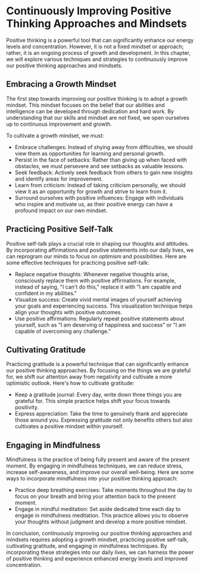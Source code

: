 Continuously Improving Positive Thinking Approaches and Mindsets
=========================================================================

Positive thinking is a powerful tool that can significantly enhance our energy levels and concentration. However, it is not a fixed mindset or approach; rather, it is an ongoing process of growth and development. In this chapter, we will explore various techniques and strategies to continuously improve our positive thinking approaches and mindsets.

Embracing a Growth Mindset
--------------------------

The first step towards improving our positive thinking is to adopt a growth mindset. This mindset focuses on the belief that our abilities and intelligence can be developed through dedication and hard work. By understanding that our skills and mindset are not fixed, we open ourselves up to continuous improvement and growth.

To cultivate a growth mindset, we must:

* Embrace challenges: Instead of shying away from difficulties, we should view them as opportunities for learning and personal growth.
* Persist in the face of setbacks: Rather than giving up when faced with obstacles, we must persevere and see setbacks as valuable lessons.
* Seek feedback: Actively seek feedback from others to gain new insights and identify areas for improvement.
* Learn from criticism: Instead of taking criticism personally, we should view it as an opportunity for growth and strive to learn from it.
* Surround ourselves with positive influences: Engage with individuals who inspire and motivate us, as their positive energy can have a profound impact on our own mindset.

Practicing Positive Self-Talk
-----------------------------

Positive self-talk plays a crucial role in shaping our thoughts and attitudes. By incorporating affirmations and positive statements into our daily lives, we can reprogram our minds to focus on optimism and possibilities. Here are some effective techniques for practicing positive self-talk:

* Replace negative thoughts: Whenever negative thoughts arise, consciously replace them with positive affirmations. For example, instead of saying, "I can't do this," replace it with "I am capable and confident in my abilities."
* Visualize success: Create vivid mental images of yourself achieving your goals and experiencing success. This visualization technique helps align your thoughts with positive outcomes.
* Use positive affirmations: Regularly repeat positive statements about yourself, such as "I am deserving of happiness and success" or "I am capable of overcoming any challenge."

Cultivating Gratitude
---------------------

Practicing gratitude is a powerful technique that can significantly enhance our positive thinking approaches. By focusing on the things we are grateful for, we shift our attention away from negativity and cultivate a more optimistic outlook. Here's how to cultivate gratitude:

* Keep a gratitude journal: Every day, write down three things you are grateful for. This simple practice helps shift your focus towards positivity.
* Express appreciation: Take the time to genuinely thank and appreciate those around you. Expressing gratitude not only benefits others but also cultivates a positive mindset within yourself.

Engaging in Mindfulness
-----------------------

Mindfulness is the practice of being fully present and aware of the present moment. By engaging in mindfulness techniques, we can reduce stress, increase self-awareness, and improve our overall well-being. Here are some ways to incorporate mindfulness into your positive thinking approach:

* Practice deep breathing exercises: Take moments throughout the day to focus on your breath and bring your attention back to the present moment.
* Engage in mindful meditation: Set aside dedicated time each day to engage in mindfulness meditation. This practice allows you to observe your thoughts without judgment and develop a more positive mindset.

In conclusion, continuously improving our positive thinking approaches and mindsets requires adopting a growth mindset, practicing positive self-talk, cultivating gratitude, and engaging in mindfulness techniques. By incorporating these strategies into our daily lives, we can harness the power of positive thinking and experience enhanced energy levels and improved concentration.
